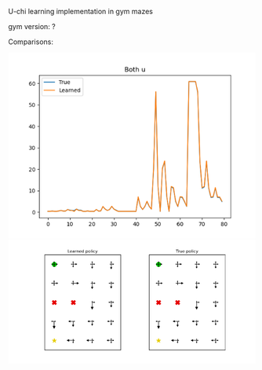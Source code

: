U-chi learning implementation in gym mazes


gym version: ?

Comparisons:

![eigvec](both_us.png)
![policy](both_pis.png)